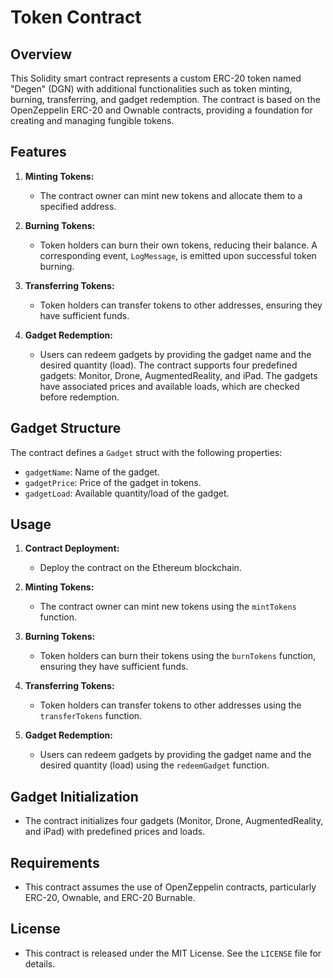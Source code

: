 # Token Contract 

## Overview

This Solidity smart contract represents a custom ERC-20 token named "Degen" (DGN) with additional functionalities such as token minting, burning, transferring, and gadget redemption. The contract is based on the OpenZeppelin ERC-20 and Ownable contracts, providing a foundation for creating and managing fungible tokens.

## Features

1. **Minting Tokens:**
   - The contract owner can mint new tokens and allocate them to a specified address.

2. **Burning Tokens:**
   - Token holders can burn their own tokens, reducing their balance. A corresponding event, `LogMessage`, is emitted upon successful token burning.

3. **Transferring Tokens:**
   - Token holders can transfer tokens to other addresses, ensuring they have sufficient funds.

4. **Gadget Redemption:**
   - Users can redeem gadgets by providing the gadget name and the desired quantity (load). The contract supports four predefined gadgets: Monitor, Drone, AugmentedReality, and iPad. The gadgets have associated prices and available loads, which are checked before redemption.

## Gadget Structure

The contract defines a `Gadget` struct with the following properties:

- `gadgetName`: Name of the gadget.
- `gadgetPrice`: Price of the gadget in tokens.
- `gadgetLoad`: Available quantity/load of the gadget.

## Usage

1. **Contract Deployment:**
   - Deploy the contract on the Ethereum blockchain.

2. **Minting Tokens:**
   - The contract owner can mint new tokens using the `mintTokens` function.

3. **Burning Tokens:**
   - Token holders can burn their tokens using the `burnTokens` function, ensuring they have sufficient funds.

4. **Transferring Tokens:**
   - Token holders can transfer tokens to other addresses using the `transferTokens` function.

5. **Gadget Redemption:**
   - Users can redeem gadgets by providing the gadget name and the desired quantity (load) using the `redeemGadget` function.

## Gadget Initialization

- The contract initializes four gadgets (Monitor, Drone, AugmentedReality, and iPad) with predefined prices and loads.

## Requirements

- This contract assumes the use of OpenZeppelin contracts, particularly ERC-20, Ownable, and ERC-20 Burnable.

## License

- This contract is released under the MIT License. See the `LICENSE` file for details.
